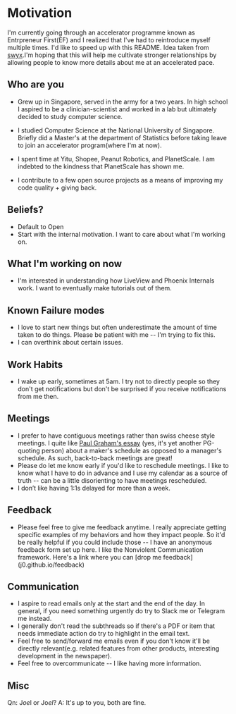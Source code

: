 # Motivation
I'm currently going through an accelerator programme known as Entrpreneur First(EF) and I realized that I've had to reintroduce myself multiple times. I'd like to speed up with this README. Idea taken from [swyx](https://github.com/sw-yx/README).I'm hoping that this will help me cultivate stronger relationships by allowing people to know more details about me at an accelerated pace.


## Who are you
- Grew up in Singapore, served in the army for a two years. In high school I aspired to be a clinician-scientist and worked in a lab but ultimately decided to study computer science.

- I studied Computer Science at the National University of Singapore. Briefly did a Master's at the department of Statistics before taking leave to join an accelerator program(where I'm at now).

- I spent time at Yitu, Shopee, Peanut Robotics, and PlanetScale. I am indebted to the kindness that PlanetScale has shown me.

- I contribute to a few open source projects as a means of improving my code quality + giving back.


## Beliefs?
- Default to Open
- Start with the internal motivation. I want to care about what I'm working on.


## What I'm working on now
- I'm interested in understanding how LiveView and Phoenix Internals work. I want to eventually make tutorials out of them.

## Known Failure modes
- I love to start new things but often underestimate the amount of time taken to do things. Please be patient with me -- I'm trying to fix this.
- I can overthink about certain issues.

## Work Habits
- I wake up early, sometimes at 5am. I try not to directly people so they don't get notifications but don't be surprised if you receive notifications from me then.


## Meetings
- I prefer to have contiguous meetings rather than swiss cheese style meetings. I quite like [Paul Graham's essay](http://www.paulgraham.com/makersschedule.html) (yes, it's yet another PG-quoting person) about a maker's schedule as opposed to a manager's schedule. As such, back-to-back meetings are great!
- Please do let me know early if you'd like to reschedule meetings. I like to know what I have to do in advance and I use my calendar as a source of truth -- can be a little disorienting to have meetings rescheduled.
- I don’t like having 1:1s delayed for more than a week.

## Feedback
- Please feel free to give me feedback anytime. I really appreciate getting specific examples of my behaviors and how they impact people. So it'd be really helpful if you could include those -- I have an anonymous feedback form set up here. I like the Nonviolent Communication framework. Here's a link where you can [drop me feedback] (j0.github.io/feedback)

## Communication

- I aspire to read emails only at the start and the end of the day. In general, if you need something urgently do try to Slack me or Telegram me instead.
- I generally don't read the subthreads so if there's a PDF or item that needs immediate action do try to highlight in the email text.
- Feel free to send/forward me emails even if you don't know it'll be directly relevant(e.g. related features from other products, interesting development in the newspaper).
- Feel free to overcommunicate -- I like having more information.

## Misc
Qn: J*oe*l or Jo*el*?
A: It's up to you, both are fine.

